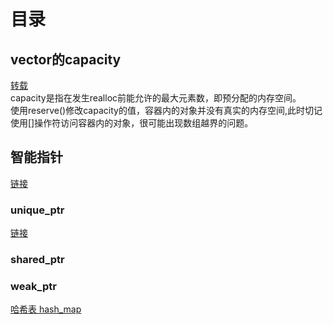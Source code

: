 # 目录

## vector的capacity
[转载](http://blog.csdn.net/u013575812/article/details/51171135)  
capacity是指在发生realloc前能允许的最大元素数，即预分配的内存空间。  
使用reserve()修改capacity的值，容器内的对象并没有真实的内存空间,此时切记使用[]操作符访问容器内的对象，很可能出现数组越界的问题。

## 智能指针
[链接](http://blog.csdn.net/zhuziyu1157817544/article/details/64927834)
### unique_ptr
[链接](http://blog.csdn.net/pi9nc/article/details/12227887)
### shared_ptr

### weak_ptr


[哈希表 hash_map](https://blog.csdn.net/ddkxddkx/article/details/6555754)
